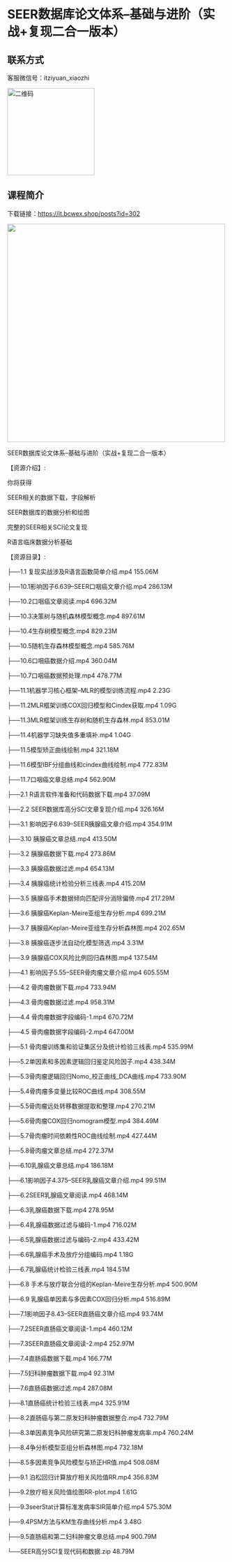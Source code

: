 # SEER数据库论文体系–基础与进阶（实战+复现二合一版本）

## 联系方式

客服微信号：itziyuan_xiaozhi

<img src="https://ziyuanyun.oss-cn-guangzhou.aliyuncs.com/common/20240614073449/666b82192834a.jpg" width="200" height="200" alt="二维码">

## 课程简介

下载链接：https://it.bcwex.shop/posts?id=302

<img src="https://ziyuanyun.oss-cn-guangzhou.aliyuncs.com/yun/20240515151802/664461aa7619b.jpg" width="500" alt="">

  SEER数据库论文体系–基础与进阶（实战+复现二合一版本）



 【资源介绍】:

 你将获得

 SEER相关的数据下载，字段解析

 SEER数据库的数据分析和绘图

 完整的SEER相关SCI论文复现

 R语言临床数据分析基础

 【资源目录】:

 ├──1.1 复现实战涉及R语言函数简单介绍.mp4 155.06M

 ├──10.1影响因子6.639–SEER口咽癌文章介绍.mp4 286.13M

 ├──10.2口咽癌文章阅读.mp4 696.32M

 ├──10.3决策树与随机森林模型概念.mp4 897.61M

 ├──10.4生存树模型概念.mp4 829.23M

 ├──10.5随机生存森林模型概念.mp4 585.76M

 ├──10.6口咽癌数据介绍.mp4 360.04M

 ├──10.7口咽癌数据预处理.mp4 478.77M

 ├──11.1机器学习核心框架–MLR的模型训练流程.mp4 2.23G

 ├──11.2MLR框架训练COX回归模型和Cindex获取.mp4 1.09G

 ├──11.3MLR框架训练生存树和随机生存森林.mp4 853.01M

 ├──11.4机器学习缺失值多重填补.mp4 1.04G

 ├──11.5模型矫正曲线绘制.mp4 321.18M

 ├──11.6模型IBF分组曲线和cindex曲线绘制.mp4 772.83M

 ├──11.7口咽癌文章总结.mp4 562.90M

 ├──2.1 R语言软件准备和代码数据下载.mp4 37.09M

 ├──2.2 SEER数据库高分SCI文章复现介绍.mp4 326.16M

 ├──3.1 影响因子6.639–SEER胰腺癌文章介绍.mp4 354.91M

 ├──3.10 胰腺癌文章总结.mp4 413.50M

 ├──3.2 胰腺癌数据下载.mp4 273.86M

 ├──3.3 胰腺癌数据过滤.mp4 654.13M

 ├──3.4 胰腺癌统计检验分析三线表.mp4 415.20M

 ├──3.5 胰腺癌手术数据倾向匹配评分消除偏倚.mp4 217.29M

 ├──3.6 胰腺癌Keplan-Meire亚组生存分析.mp4 699.21M

 ├──3.7 胰腺癌Keplan-Meire亚组生存分析森林图.mp4 202.65M

 ├──3.8 胰腺癌逐步法自动化模型筛选.mp4 3.31M

 ├──3.9 胰腺癌COX风险比例回归森林图.mp4 137.54M

 ├──4.1 影响因子5.55–SEER骨肉瘤文章介绍.mp4 605.55M

 ├──4.2 骨肉瘤数据下载.mp4 733.94M

 ├──4.3 骨肉瘤数据过滤.mp4 958.31M

 ├──4.4 骨肉瘤数据字段编码-1.mp4 670.72M

 ├──4.5 骨肉瘤数据字段编码-2.mp4 647.00M

 ├──5.1 骨肉瘤训练集和验证集区分及统计检验三线表.mp4 535.99M

 ├──5.2单因素和多因素逻辑回归鉴定风险因子.mp4 438.34M

 ├──5.3骨肉瘤逻辑回归Nomo_校正曲线_DCA曲线.mp4 733.90M

 ├──5.4骨肉瘤多变量比较ROC曲线.mp4 308.55M

 ├──5.5骨肉瘤远处转移数据提取和整理.mp4 270.21M

 ├──5.6骨肉瘤COX回归nomogram模型.mp4 384.49M

 ├──5.7骨肉瘤时间依赖性ROC曲线绘制.mp4 427.44M

 ├──5.8骨肉瘤文章总结.mp4 272.37M

 ├──6.10乳腺癌文章总结.mp4 186.18M

 ├──6.1影响因子4.375–SEER乳腺癌文章介绍.mp4 99.51M

 ├──6.2SEER乳腺癌文章阅读.mp4 468.14M

 ├──6.3乳腺癌数据下载.mp4 278.95M

 ├──6.4乳腺癌数据过滤与编码-1.mp4 716.02M

 ├──6.5乳腺癌数据过滤与编码-2.mp4 433.42M

 ├──6.6乳腺癌手术及放疗分组编码.mp4 1.18G

 ├──6.7乳腺癌统计检验三线表.mp4 184.51M

 ├──6.8 手术与放疗联合分组的Keplan-Meire生存分析.mp4 500.90M

 ├──6.9 乳腺癌单因素与多因素COX回归分析.mp4 516.89M

 ├──7.1影响因子8.43–SEER直肠癌文章介绍.mp4 93.74M

 ├──7.2SEER直肠癌文章阅读-1.mp4 460.12M

 ├──7.3SEER直肠癌文章阅读-2.mp4 252.97M

 ├──7.4直肠癌数据下载.mp4 166.77M

 ├──7.5妇科肿瘤数据下载.mp4 92.31M

 ├──7.6直肠癌数据过滤.mp4 287.08M

 ├──8.1直肠癌统计检验三线表.mp4 325.91M

 ├──8.2直肠癌与第二原发妇科肿瘤数据整合.mp4 732.79M

 ├──8.3单因素竞争风险研究第二原发妇科肿瘤发病率.mp4 760.24M

 ├──8.4争分析模型亚组分析森林图.mp4 732.18M

 ├──8.5多因素竞争风险模型与矫正HR值.mp4 508.08M

 ├──9.1 泊松回归计算放疗相关风险值RR.mp4 356.83M

 ├──9.2放疗相关风险值绘图RR-plot.mp4 1.61G

 ├──9.3seerStat计算标准发病率SIR简单介绍.mp4 575.30M

 ├──9.4PSM方法与KM生存曲线分析.mp4 3.48G

 ├──9.5直肠癌和第二妇科肿瘤文章总结.mp4 900.79M

 └──SEER高分SCI复现代码和数据.zip 48.79M

  